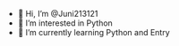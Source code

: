 - 👋 Hi, I’m @Juni213121
- 👀 I’m interested in Python
- 🌱 I’m currently learning Python and Entry

<!---
Juni213121/Juni213121 is a ✨ special ✨ repository because its `README.md` (this file) appears on your GitHub profile.
You can click the Preview link to take a look at your changes.
--->
